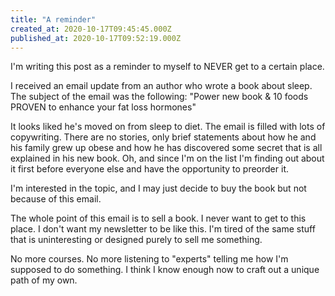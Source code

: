 ```yaml
---
title: "A reminder"
created_at: 2020-10-17T09:45:45.000Z
published_at: 2020-10-17T09:52:19.000Z
---
```

I'm writing this post as a reminder to myself to NEVER get to a certain place.

I received an email update from an author who wrote a book about sleep. The subject of the email was the following: "Power new book & 10 foods PROVEN to enhance your fat loss hormones"

It looks liked he's moved on from sleep to diet. The email is filled with lots of copywriting. There are no stories, only brief statements about how he and his family grew up obese and how he has discovered some secret that is all explained in his new book. Oh, and since I'm on the list I'm finding out about it first before everyone else and have the opportunity to preorder it. 

I'm interested in the topic, and I may just decide to buy the book but not because of this email.

The whole point of this email is to sell a book. I never want to get to this place. I don't want my newsletter to be like this. I'm tired of the same stuff that is uninteresting or designed purely to sell me something. 

No more courses. No more listening to "experts" telling me how I'm supposed to do something. I think I know enough now to craft out a unique path of my own.
